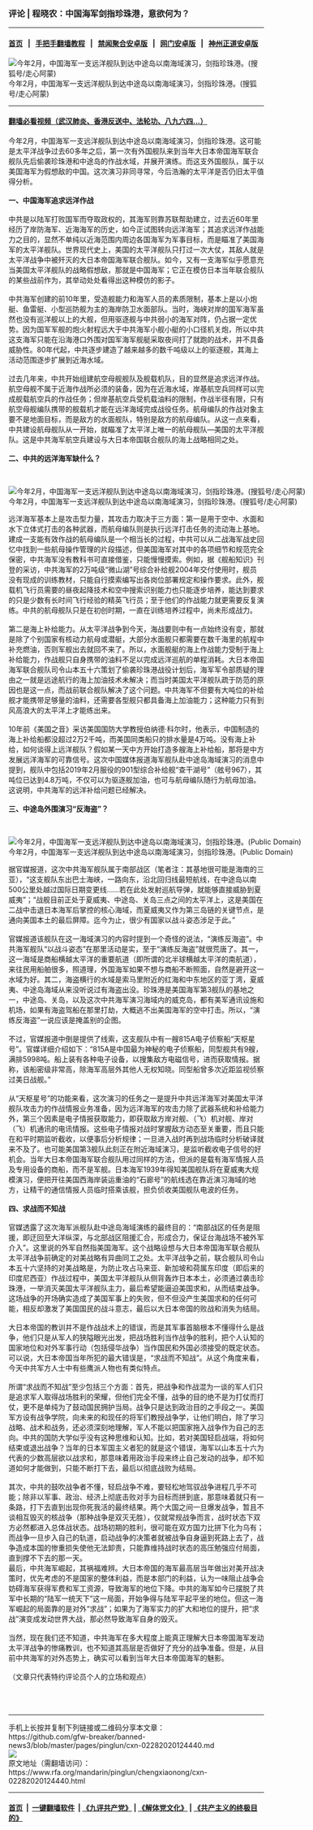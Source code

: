 ### 评论 | 程晓农：中国海军剑指珍珠港，意欲何为？
------------------------

#### [首页](https://github.com/gfw-breaker/banned-news3/blob/master/README.md) &nbsp;&nbsp;|&nbsp;&nbsp; [手把手翻墙教程](https://github.com/gfw-breaker/guides/wiki) &nbsp;&nbsp;|&nbsp;&nbsp; [禁闻聚合安卓版](https://github.com/gfw-breaker/bn-android) &nbsp;&nbsp;|&nbsp;&nbsp; [网门安卓版](https://github.com/oGate2/oGate) &nbsp;&nbsp;|&nbsp;&nbsp; [神州正道安卓版](https://github.com/SzzdOgate/update) 



<div id="headerimg">
 <img alt="今年2月，中国海军一支远洋舰队到达中途岛以南海域演习，剑指珍珠港。(搜狐号/走心阿蒙)" src="https://www.rfa.org/mandarin/pinglun/chengxiaonong/cxn-02282020124440.html/956f4d05fed9484cbdf5aa533c1d8a56.jpeg/@@images/5e6d9723-5c39-4352-8aa0-f93110e9a55c.jpeg" title="今年2月，中国海军一支远洋舰队到达中途岛以南海域演习，剑指珍珠港。(搜狐号/走心阿蒙)"/>
 <div id="headerimgcontents">
  <div id="headerimgcaption">
   <span>
    今年2月，中国海军一支远洋舰队到达中途岛以南海域演习，剑指珍珠港。(搜狐号/走心阿蒙)
   </span>
   <!-- zoomattribute -->
  </div>
  <!-- headerimgcaption -->
 </div>
 <!-- headerimagecontents -->
</div>

<hr/>


#### [翻墙必看视频（武汉肺炎、香港反送中、法轮功、八九六四...）](https://github.com/gfw-breaker/banned-news3/blob/master/pages/link3.md)

<div id="storytext">
 <div>
  <div class="slot_header">
  </div>
 </div>
 <p>
  今年2月，中国海军一支远洋舰队到达中途岛以南海域演习，剑指珍珠港。这可能是太平洋战争过去60多年之后，第一次有外国舰队来到当年大日本帝国海军联合舰队先后偷袭珍珠港和中途岛的作战水域，并展开演练。而这支外国舰队，属于以美国海军为假想敌的中国。这次演习非同寻常，今后浩瀚的太平洋是否仍旧太平值得分析。
  <br/>
  <b>
   <br/>
   一、中国海军追求远洋作战
  </b>
  <br/>
  <br/>
  中共是以陆军打败国军而夺取政权的，其海军则靠苏联帮助建立，过去近60年里经历了岸防海军、近海海军的历史，如今正试图转向远洋海军；其追求远洋作战能力之目的，显然不单纯以近海范围内周边各国海军为军事目标，而是瞄准了美国海军的太平洋舰队。世界现代史上，美国的太平洋舰队只打过一次大仗，其敌人就是太平洋战争中被歼灭的大日本帝国海军联合舰队。如今，又有一支海军似乎愿意充当美国太平洋舰队的战略假想敌，那就是中国海军；它正在模仿日本当年联合舰队的某些战前作为，其举动处处看得出这种模仿的影子。
  <br/>
  <br/>
  中共海军创建的前10年里，受造舰能力和海军人员的素质限制，基本上是以小炮艇、鱼雷艇、小型巡防舰为主的海岸防卫水面部队。当时，海峡对岸的国军海军虽然也没有巡洋舰以上的大舰，但用驱逐舰与中共弱小的海军对阵，仍占据一定优势。因为国军军舰的炮火射程远大于中共海军小舰小艇的小口径机关炮，所以中共这支海军只能在沿海港口外围对国军海军舰艇采取夜间打了就跑的战术，并不具备威胁性。80年代起，中共逐步建造了越来越多的数千吨级以上的驱逐舰，其海上活动范围逐步扩展到近海水域。
  <br/>
  <br/>
  过去几年来，中共开始组建航空母舰舰队及舰载机队，目的显然是追求远洋作战。航空母舰不属于近海作战所必须的装备，因为在近海水域，岸基航空兵同样可以完成舰载航空兵的作战任务；但岸基航空兵受机载油料的限制，作战半径有限，只有航空母舰编队携带的舰载机才能在远洋海域完成战役任务。航母编队的作战对象主要不是地面目标，而是敌方的水面舰队，特别是敌方的航母编队。从这一点来看，中共建设航母舰队从一开始，就瞄准了太平洋上唯一的航母舰队—美国的太平洋舰队。这是中共海军航空兵建设与大日本帝国联合舰队的海上战略相同之处。
  <br/>
  <br/>
  <b>
   二、中共的远洋海军缺什么？
  </b>
 </p>
 <p>
  <b>
  </b>
  <br/>
  <div class="image-inline captioned" style="width:640px;">
   <div style="width:640px;">
    <img alt="今年2月，中国海军一支远洋舰队到达中途岛以南海域演习，剑指珍珠港。(搜狐号/走心阿蒙)" src="https://www.rfa.org/mandarin/pinglun/chengxiaonong/cxn-02282020124440.html/a59ca9f2a377418bac01e7d5a305762d.jpeg" title="今年2月，中国海军一支远洋舰队到达中途岛以南海域演习，剑指珍珠港。(搜狐号/走心阿蒙)"/>
   </div>
   <div class="image-caption">
    <span style="width:640px;">
     今年2月，中国海军一支远洋舰队到达中途岛以南海域演习，剑指珍珠港。(搜狐号/走心阿蒙)
    </span>
    <span class="copyright">
    </span>
   </div>
  </div>
 </p>
 <p>
  远洋海军基本上是攻击型力量，其攻击力取决于三方面：第一是用于空中、水面和水下立体式打击的各种武器，而航母编队则是执行远洋打击任务的流动海上基地。建成一支能有效作战的航母编队是一个相当长的过程，中共可以从二战海军战史回忆中找到一些航母操作管理的片段描述，但美国海军对其中的各项细节和规范完全保密，中共海军没有教科书可直接借鉴，只能慢慢摸索。例如，据《舰船知识》刊登的采访，中共海军的2万吨级“微山湖”号综合补给舰2004年交付使用时，舰员没有现成的训练教材，只能自行摸索编写出各岗位部署规定和操作要求。此外，舰载机飞行员需要的昼夜起降技术和空中搜索识别能力也只能逐步培养，能达到要求的只是少数有长时间飞行经验的精英飞行员；至于他们的作战能力就更需要反复演练。中共的航母舰队只是在初创时期，一直在训练培养过程中，尚未形成战力。
  <br/>
  <br/>
  第二是海上补给能力。从太平洋战争到今天，海战要则中有一点始终没有变，那就是除了个别国家有核动力航母或潜艇，大部分水面舰只都需要在数千海里的航程中补充燃油，否则军舰出去就回不来了。所以，水面舰艇的海上作战能力受制于海上补给能力，作战舰只自身携带的油料不足以完成远洋巡航的单程消耗。大日本帝国海军联合舰队司令山本五十六策划了偷袭珍珠港战役计划后，海军军令部质疑的理由之一就是远途航行的海上加油技术未解决；而当时美国太平洋舰队疏于防范的原因也是这一点，而战前联合舰队解决了这个问题。中共海军不但要有大吨位的补给舰才能携带足够量的油料，还需要各型舰只都具备海上加油能力；这种能力只有到风高浪大的太平洋上才能练出来。
  <br/>
  <br/>
  10年前《美国之音》采访美国国防大学教授伯纳德·科尔时，他表示，中国制造的海上补给船都没超过2万2千吨，而美国同类船只的排水量是4万吨。没有海上补给，如何谈得上远洋舰队？假如某一天中方开始打造多艘海上补给船，那将是中方发展远洋海军的可靠信号。这次中国媒体报道海军舰队赴中途岛海域演习的消息中提到，舰队中包括2019年2月服役的901型综合补给舰“查干湖号”（舷号967），其吨位已达到4.8万吨，不仅可以为驱逐舰加油，也可与航母编队随行为航母加油。这说明，中共海军的远洋补给问题已经解决。
  <br/>
  <br/>
  <b>
   三、中途岛外围演习“反海盗”？
  </b>
 </p>
 <p>
  <b>
  </b>
  <br/>
  <div class="image-inline captioned" style="width:640px;">
   <div style="width:640px;">
    <img alt="今年2月，中国海军一支远洋舰队到达中途岛以南海域演习，剑指珍珠港。(Public Domain)" src="https://www.rfa.org/mandarin/pinglun/chengxiaonong/cxn-02282020124440.html/b34b53de5c9f4ae481be315b030a6b9b.jpeg" title="今年2月，中国海军一支远洋舰队到达中途岛以南海域演习，剑指珍珠港。(Public Domain)"/>
   </div>
   <div class="image-caption">
    <span style="width:640px;">
     今年2月，中国海军一支远洋舰队到达中途岛以南海域演习，剑指珍珠港。(Public Domain)
    </span>
    <span class="copyright">
    </span>
   </div>
  </div>
 </p>
 <p>
  据官媒报道，这次中共海军舰队属于南部战区（笔者注：其基地很可能是海南的三亚），“这支舰队东出巴士海峡，一路向东，沿北回归线最短航线，在中途岛以南500公里处越过国际日期变更线……若在此处发射巡航导弹，就能够直接威胁到夏威夷”；“战舰目前正处于夏威夷、中途岛、关岛三点之间的太平洋上，这是美国在二战中击退日本海军后掌控的核心海域，而夏威夷又作为第三岛链的关键节点，是通向美国本土的最后屏障。迄今为止，很少有国家以战斗姿态涉足于此。”
  <br/>
  <br/>
  官媒报道该舰队在这一海域演习的内容时提到一个奇怪的说法，“演练反海盗”。中共海军舰队“以战斗姿态”在那里活动是实，至于“演练反海盗”就很荒唐了。其一，这一海域是商船横越太平洋的重要航道（即所谓的北半球横越太平洋的南航道），来往民用船舶很多，照道理，外国海军如果不想与商船不断照面，自然是避开这一水域为好。其二，海盗横行的水域是索马里附近的红海和中东地区的亚丁湾，夏威夷、中途岛海域从来没听说过有海盗出没。珍珠港是美国海军第3舰队的基地之一，中途岛、关岛，以及这次中共海军演习海域内的威克岛，都有美军通讯设施和机场，如果有海盗驾船在那里打劫，大概逃不出美国海军的空中打击。所以，“演练反海盗”一说应该是掩盖别的企图。
  <br/>
  <br/>
  不过，官媒报道中倒是提供了线索，这支舰队中有一艘815A电子侦察船“天枢星号”。官媒详细介绍如下：“815A是中国最为神秘的电子侦察船，同型舰共有9艘，满排5998吨。船上装有各种电子设备，以搜集敌方电磁信号，进而获取情报。据称，该船密级非常高，除海军高层外其他人无权知晓。同型船曾多次近距监视侦察过美日战舰。”
  <br/>
  <br/>
  从“天枢星号”的功能来看，这次演习的任务之一是提升中共远洋海军对美国太平洋舰队攻击力的作战情报业务准备，因为远洋海军的攻击力除了武器系统和补给能力外，第三个因素是电子情报获取能力，即获取敌方岸对舰、（飞）机对舰、岸对（飞）机通讯的电讯情报。这些电子情报对战时掌握敌方动态至关重要，而且只能在和平时期监听截收，以便事后分析规律；一旦进入战时再到战场临时分析破译就来不及了。也可能美国第3舰队此刻正在附近海域演习，是监听截收电子信号的好机会。当年大日本帝国海军联合舰队用过同样的方法，但派的是载有海军情报人员及专用设备的商船，而不是军舰。日本海军1939年得知美国舰队将在夏威夷大规模演习，便把开往美国西海岸装运重油的“石廊号”的航线选在靠近演习海域的地方，让精干的通信情报人员临时搭乘该舰，担负侦收美国舰队电波的任务。
  <br/>
  <b>
   <br/>
   四、求战而不知战
  </b>
  <br/>
  <br/>
  官媒透露了这次海军派舰队赴中途岛海域演练的最终目的：“南部战区的任务是阻援，即迂回至大洋纵深，与北部战区阻援汇合，形成合力，保证台海战场不被外军介入”。这里说的外军自然指美国海军。这个战略设想与大日本帝国海军联合舰队太平洋战争前确定的对美战略有异曲同工之处。太平洋战争之前，联合舰队司令山本五十六坚持的对美战略是，为防止攻占马来亚、新加坡和荷属东印度（即后来的印度尼西亚）作战过程中，美国太平洋舰队从侧背轰炸日本本土，必须通过袭击珍珠港，一举消灭美国太平洋舰队主力，最后希望能逼迫美国求和，从而结束战争。这场战争的开场确实造成了美国军事上的失败，但不但没产生美国求和的任何可能，相反却激发了美国国民的战斗意志，最后以大日本帝国的败战和消失为结局。
  <br/>
  <br/>
  大日本帝国的教训并不是作战战术上的错误，而是其军事首脑根本不懂得什么是战争，他们只是从军人的狭隘眼光出发，把战场胜利当作战争的胜利，把个人认知的国家地位和对外军事行动（包括侵华战争）当作国民和外国必须接受的既定状态。可以说，大日本帝国当年所犯的最大错误是，“求战而不知战”。从这个角度来看，今天中共军方人士中有些鹰派人物也有类似特点。
  <br/>
  <br/>
  所谓“求战而不知战”至少包括三个方面：首先，把战争和作战混为一谈的军人们只是追求军人取得战场胜利的荣耀，但他们完全不懂，战争的目的绝不是为打仗而打仗，更不是单纯为了鼓动国民拥护当局。战争只是达到政治目的之手段之一。美国军方设有战争学院，向未来的和现任的将军们教授战争学，让他们明白，除了学习战略、战术和战务，还必须深刻地理解，军人不能以把国家拖入战争作为自己的志向。中共的国防大学似乎没有这种思维和认知。比如，若对美国轻启战端，将如何结束或退出战争？当年的日本军国主义者犯的就是这个错误，海军以山本五十六为代表的少数高层欲以战求和，那意味着用政治手段来终止自己发动的战争，却不知道如何才能做到，只能不断打下去，最后以彻底战败为结局。
  <br/>
  <br/>
  其次，中共的鼓吹战争者不懂，轻启战争不难，要轻松地驾驭战争进程几乎不可能；除非以军事、政治、经济上彻底击败对手为目标而拼到底，那意味着就只有一条路，打下去直到出现你死我活的最终结果。两个大国之间一旦爆发战争，暂且不谈相互毁灭的核战争（那种战争是双灭无胜），仅就常规战争而言，战时状态下双方必然都进入总体战状态。战场初期的胜利，很可能在双方国力比拼下化为乌有；而战争一旦步入自己的轨道，启动战争的决策者就被战争自身逼到死路上去了，战争造成本国的惨重损失使他无法卸责，只能靠维持战时状态的高压勉强应付局面，直到撑不下去的那一天。
  <br/>
  最后，中共海军崛起，其祸福难辨。大日本帝国的海军最高层当年做出对美开战决策时，优先考虑的不是国家的整体利益，而是本部门的利益，认为一味阻止战争会妨碍海军获得军费和军工资源，导致海军的地位下降。中共的海军如今已摆脱了共军中长期的“陆军一统天下”这一局面，开始争得与陆军平起平坐的地位。但这一海军崛起的局面靠的是对外“求战”；如果为了海军实力的扩大和地位的提升，把“求战”演变成发动世界大战，那必然导致海军自身的毁灭。
  <br/>
  <br/>
  当然，现在我们还不知道，中共海军在多大程度上能真正理解大日本帝国海军发动太平洋战争的惨痛教训，也不知道其高层是否做好了充分的战争准备。但是，从目前中共海军的对外态势上，确实可以看到当年大日本帝国海军的魅影。
  <br/>
  <br/>
  （文章只代表特约评论员个人的立场和观点）
  <br/>
  <br/>
  <br/>
  <br/>
 </p>
</div>

<hr/>
手机上长按并复制下列链接或二维码分享本文章：<br/>
https://github.com/gfw-breaker/banned-news3/blob/master/pages/pinglun/cxn-02282020124440.md <br/>
<a href='https://github.com/gfw-breaker/banned-news3/blob/master/pages/pinglun/cxn-02282020124440.md'><img src='https://github.com/gfw-breaker/banned-news3/blob/master/pages/pinglun/cxn-02282020124440.md.png'/></a> <br/>
原文地址（需翻墙访问）：https://www.rfa.org/mandarin/pinglun/chengxiaonong/cxn-02282020124440.html


------------------------
#### [首页](https://github.com/gfw-breaker/banned-news3/blob/master/README.md) &nbsp;|&nbsp; [一键翻墙软件](https://github.com/gfw-breaker/nogfw/blob/master/README.md) &nbsp;| [《九评共产党》](https://github.com/gfw-breaker/9ping.md/blob/master/README.md#九评之一评共产党是什么) | [《解体党文化》](https://github.com/gfw-breaker/jtdwh.md/blob/master/README.md) | [《共产主义的终极目的》](https://github.com/gfw-breaker/gczydzjmd.md/blob/master/README.md)


<img src='http://gfw-breaker.win/banned-news3/pages/pinglun/cxn-02282020124440.md' width='0px' height='0px'/>